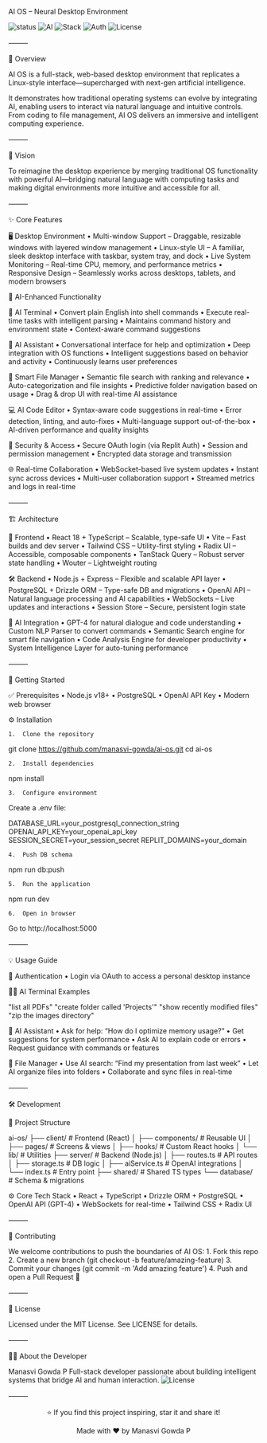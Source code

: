  AI OS – Neural Desktop Environment

![status](https://img.shields.io/badge/Status-Active-brightgreen?style=flat-square&logo=github)
![AI](https://img.shields.io/badge/Powered%20By-GPT--4-8A2BE2?style=flat-square&logo=openai&logoColor=white)
![Stack](https://img.shields.io/badge/Full--Stack-TypeScript%20%7C%20React%20%7C%20Node--js-blue?style=flat-square&logo=typescript)
![Auth](https://img.shields.io/badge/Auth-OAuth%20%7C%20Replit-orange?style=flat-square&logo=replit&logoColor=white)
![License](https://img.shields.io/badge/License-MIT-blue.svg?style=flat-square)



⸻

🧠 Overview

AI OS is a full-stack, web-based desktop environment that replicates a Linux-style interface—supercharged with next-gen artificial intelligence.

It demonstrates how traditional operating systems can evolve by integrating AI, enabling users to interact via natural language and intuitive controls. From coding to file management, AI OS delivers an immersive and intelligent computing experience.

⸻

🌟 Vision

To reimagine the desktop experience by merging traditional OS functionality with powerful AI—bridging natural language with computing tasks and making digital environments more intuitive and accessible for all.

⸻

✨ Core Features

🖥️ Desktop Environment
	•	Multi-window Support – Draggable, resizable windows with layered window management
	•	Linux-style UI – A familiar, sleek desktop interface with taskbar, system tray, and dock
	•	Live System Monitoring – Real-time CPU, memory, and performance metrics
	•	Responsive Design – Seamlessly works across desktops, tablets, and modern browsers

🤖 AI-Enhanced Functionality

🔧 AI Terminal
	•	Convert plain English into shell commands
	•	Execute real-time tasks with intelligent parsing
	•	Maintains command history and environment state
	•	Context-aware command suggestions

💬 AI Assistant
	•	Conversational interface for help and optimization
	•	Deep integration with OS functions
	•	Intelligent suggestions based on behavior and activity
	•	Continuously learns user preferences

📁 Smart File Manager
	•	Semantic file search with ranking and relevance
	•	Auto-categorization and file insights
	•	Predictive folder navigation based on usage
	•	Drag & drop UI with real-time AI assistance

💻 AI Code Editor
	•	Syntax-aware code suggestions in real-time
	•	Error detection, linting, and auto-fixes
	•	Multi-language support out-of-the-box
	•	AI-driven performance and quality insights

🔐 Security & Access
	•	Secure OAuth login (via Replit Auth)
	•	Session and permission management
	•	Encrypted data storage and transmission

🌐 Real-time Collaboration
	•	WebSocket-based live system updates
	•	Instant sync across devices
	•	Multi-user collaboration support
	•	Streamed metrics and logs in real-time

⸻

🏗️ Architecture

🔧 Frontend
	•	React 18 + TypeScript – Scalable, type-safe UI
	•	Vite – Fast builds and dev server
	•	Tailwind CSS – Utility-first styling
	•	Radix UI – Accessible, composable components
	•	TanStack Query – Robust server state handling
	•	Wouter – Lightweight routing

🛠️ Backend
	•	Node.js + Express – Flexible and scalable API layer
	•	PostgreSQL + Drizzle ORM – Type-safe DB and migrations
	•	OpenAI API – Natural language processing and AI capabilities
	•	WebSockets – Live updates and interactions
	•	Session Store – Secure, persistent login state

🧠 AI Integration
	•	GPT-4 for natural dialogue and code understanding
	•	Custom NLP Parser to convert commands
	•	Semantic Search engine for smart file navigation
	•	Code Analysis Engine for developer productivity
	•	System Intelligence Layer for auto-tuning performance

⸻

🚀 Getting Started

✅ Prerequisites
	•	Node.js v18+
	•	PostgreSQL
	•	OpenAI API Key
	•	Modern web browser

⚙️ Installation

	1.	Clone the repository

git clone https://github.com/manasvi-gowda/ai-os.git
cd ai-os


	2.	Install dependencies

npm install


	3.	Configure environment
Create a .env file:

DATABASE_URL=your_postgresql_connection_string
OPENAI_API_KEY=your_openai_api_key
SESSION_SECRET=your_session_secret
REPLIT_DOMAINS=your_domain


	4.	Push DB schema

npm run db:push


	5.	Run the application

npm run dev


	6.	Open in browser
Go to http://localhost:5000

⸻

💡 Usage Guide

🔐 Authentication
	•	Login via OAuth to access a personal desktop instance

🧑‍💻 AI Terminal Examples

"list all PDFs"
"create folder called 'Projects'"
"show recently modified files"
"zip the images directory"

🤖 AI Assistant
	•	Ask for help: “How do I optimize memory usage?”
	•	Get suggestions for system performance
	•	Ask AI to explain code or errors
	•	Request guidance with commands or features

📂 File Manager
	•	Use AI search: “Find my presentation from last week”
	•	Let AI organize files into folders
	•	Collaborate and sync files in real-time

⸻

🛠 Development

📁 Project Structure

ai-os/
├── client/                 # Frontend (React)
│   ├── components/         # Reusable UI
│   ├── pages/              # Screens & views
│   ├── hooks/              # Custom React hooks
│   └── lib/                # Utilities
├── server/                 # Backend (Node.js)
│   ├── routes.ts           # API routes
│   ├── storage.ts          # DB logic
│   ├── aiService.ts        # OpenAI integrations
│   └── index.ts            # Entry point
├── shared/                 # Shared TS types
└── database/               # Schema & migrations

⚙️ Core Tech Stack
	•	React + TypeScript
	•	Drizzle ORM + PostgreSQL
	•	OpenAI API (GPT-4)
	•	WebSockets for real-time
	•	Tailwind CSS + Radix UI

⸻

🤝 Contributing

We welcome contributions to push the boundaries of AI OS:
	1.	Fork this repo
	2.	Create a new branch (git checkout -b feature/amazing-feature)
	3.	Commit your changes (git commit -m 'Add amazing feature')
	4.	Push and open a Pull Request 🎉

⸻

📄 License

Licensed under the MIT License. See LICENSE for details.

⸻

👨‍💻 About the Developer

Manasvi Gowda P
Full-stack developer passionate about building intelligent systems that bridge AI and human interaction.
![License](https://img.shields.io/badge/License-MIT-blue.svg?style=flat-square)

⸻


<div align="center">
  <p>⭐ If you find this project inspiring, star it and share it!</p>
  <p>Made with ❤️ by Manasvi Gowda P</p>
</div>

